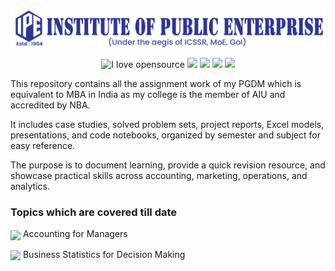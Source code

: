 ![IPE India Logo](Images/IPE-banner.png)

<p align="center">
  <img src="https://img.shields.io/badge/I%20%E2%9D%A4%20-OpenSource-%23ff0055" alt="I love opensource"/>
  <img src="https://cdn.rawgit.com/sindresorhus/awesome/d7305f38d29fed78fa85652e3a63e154dd8e8829/media/badge.svg"/>
  <img src="https://img.shields.io/github/license/adionmission/MBA-Assignments-2025-27"/>
  <img src="https://img.shields.io/github/release-date/adionmission/MBA-Assignments-2025-27"/>
  <img src="https://img.shields.io/github/repo-size/adionmission/MBA-Assignments-2025-27"/>
</p>


This repository contains all the assignment work of my PGDM which is equivalent to MBA in India as my college is the member of AIU and accredited by NBA.  

It includes case studies, solved problem sets, project reports, Excel models, presentations, and code notebooks, organized by semester and subject for easy reference.  

The purpose is to document learning, provide a quick revision resource, and showcase practical skills across accounting, marketing, operations, and analytics.

<h3>Topics which are covered till date</h3>

<img src="https://raw.githubusercontent.com/awesomedata/apd-core/master/deploy/ok-24.png" width="20" style="vertical-align:middle;"/> Accounting for Managers

<img src="https://raw.githubusercontent.com/awesomedata/apd-core/master/deploy/ok-24.png" width="20" style="vertical-align:middle;"/> Business Statistics for Decision Making

